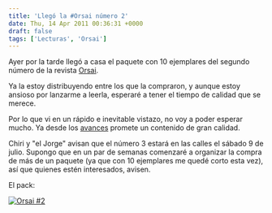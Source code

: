 ```yaml
---
title: 'Llegó la #Orsai número 2'
date: Thu, 14 Apr 2011 00:36:31 +0000
draft: false
tags: ['Lecturas', 'Orsai']
---
```


Ayer por la tarde llegó a casa el paquete con 10 ejemplares del segundo número de la revista [Orsai](http://orsai.es/blog/). 

Ya la estoy distribuyendo entre los que la compraron, y aunque estoy ansioso por lanzarme a leerla, esperaré a tener el tiempo de calidad que se merece. 

Por lo que vi en un rápido e inevitable vistazo, no voy a poder esperar mucho. Ya desde los [avances](http://orsai.bitacoras.com/) promete un contenido de gran calidad. 

Chiri y "el Jorge" avisan que el número 3 estará en las calles el sábado 9 de julio. Supongo que en un par de semanas comenzaré a organizar la compra de más de un paquete (ya que con 10 ejemplares me quedé corto esta vez), así que quienes estén interesados, avisen. 

El pack:

[![Orsai #2](https://lh3.googleusercontent.com/_kjktWGBKtT8/TaY9VvyGjrI/AAAAAAAAEc0/5SmhwPk1bvk/s400/IMG_6556.JPG "Orsai #2")](https://picasaweb.google.com/lh/photo/9ggwbuNTAAOH3tFgSAehag?feat=directlink)
